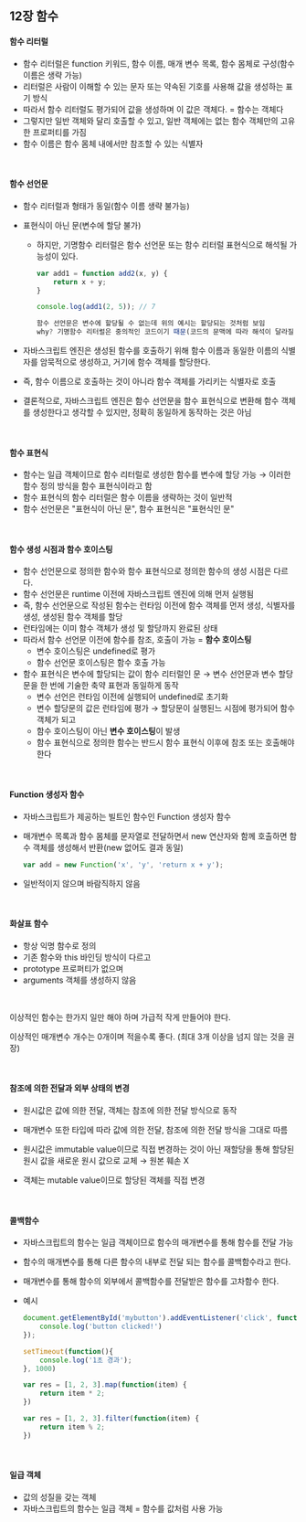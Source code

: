 ## 12장 함수

#### 함수 리터럴

- 함수 리터럴은 function 키워드, 함수 이름, 매개 변수 목록, 함수 몸체로 구성(함수 이름은 생략 가능)
- 리터럴은 사람이 이해할 수 있는 문자 또는 약속된 기호를 사용해 값을 생성하는 표기 방식
- 따라서 함수 리터럴도 평가되어 값을 생성하며 이 값은 객체다. = 함수는 객체다
- 그렇지만 일반 객체와 달리 호출할 수 있고, 일반 객체에는 없는 함수 객체만의 고유한 프로퍼티를 가짐
- 함수 이름은 함수 몸체 내에서만 참조할 수 있는 식별자

<br>

#### 함수 선언문

- 함수 리터럴과 형태가 동일(함수 이름 생략 불가능)

- 표현식이 아닌 문(변수에 할당 불가)

  - 하지만, 기명함수 리터럴은 함수 선언문 또는 함수 리터럴 표현식으로 해석될 가능성이 있다.

    ```javascript
    var add1 = function add2(x, y) {
    	return x + y; 
    }
    
    console.log(add1(2, 5)); // 7
    
    함수 선언문은 변수에 할당될 수 없는데 위의 예시는 할당되는 것처럼 보임
    why? 기명함수 리터럴은 중의적인 코드이기 때문(코드의 문맥에 따라 해석이 달라질 수 있음)
    ```

- 자바스크립트 엔진은 생성된 함수를 호출하기 위해 함수 이름과 동일한 이름의 식별자를 암묵적으로 생성하고, 거기에 함수 객체를 할당한다.

- 즉, 함수 이름으로 호출하는 것이 아니라 함수 객체를 가리키는 식별자로 호출

- 결론적으로, 자바스크립트 엔진은 함수 선언문을 함수 표현식으로 변환해 함수 객체를 생성한다고 생각할 수 있지만, 정확히 동일하게 동작하는 것은 아님

<br>

#### 함수 표현식

- 함수는 일급 객체이므로 함수 리터럴로 생성한 함수를 변수에 할당 가능 → 이러한 함수 정의 방식을 함수 표현식이라고 함
- 함수 표현식의 함수 리터럴은 함수 이름을 생략하는 것이 일반적
- 함수 선언문은 "표현식이 아닌 문", 함수 표현식은 "표현식인 문"

<br>

#### 함수 생성 시점과 함수 호이스팅

- 함수 선언문으로 정의한 함수와 함수 표현식으로 정의한 함수의 생성 시점은 다르다.
- 함수 선언문은 runtime 이전에 자바스크립트 엔진에 의해 먼저 실행됨
- 즉, 함수 선언문으로 작성된 함수는 런타임 이전에 함수 객체를 먼저 생성, 식별자를 생성, 생성된 함수 객체를 할당
- 런타임에는 이미 함수 객체가 생성 및 할당까지 완료된 상태
- 따라서 함수 선언문 이전에 함수를 참조, 호출이 가능 = **함수 호이스팅**
  - 변수 호이스팅은 undefined로 평가
  - 함수 선언문 호이스팅은 함수 호출 가능
- 함수 표현식은 변수에 할당되는 값이 함수 리터럴인 문 → 변수 선언문과 변수 할당문을 한 번에 기술한 축약 표현과 동일하게 동작
  - 변수 선언은 런타임 이전에 실행되어 undefined로 초기화
  - 변수 할당문의 값은 런타임에 평가 → 할당문이 실행된느 시점에 평가되어 함수 객체가 되고
  - 함수 호이스팅이 아닌 **변수 호이스팅**이 발생
  - 함수 표현식으로 정의한 함수는 반드시 함수 표현식 이후에 참조 또는 호출해야 한다

<br>

#### Function 생성자 함수

- 자바스크립트가 제공하는 빌트인 함수인 Function 생성자 함수

- 매개변수 목록과 함수 몸체를 문자열로 전달하면서 new 연산자와 함께 호출하면 함수 객체를 생성해서 반환(new 없어도 결과 동일)

  ```javascript
  var add = new Function('x', 'y', 'return x + y');
  ```

- 일반적이지 않으며 바람직하지 않음

<br>

#### 화살표 함수

- 항상 익명 함수로 정의
- 기존 함수와 this 바인딩 방식이 다르고
- prototype 프로퍼티가 없으며
- arguments 객체를 생성하지 않음

<br>

이상적인 함수는 한가지 일만 해야 하며 가급적 작게 만들어야 한다.

이상적인 매개변수 개수는 0개이며 적을수록 좋다. (최대 3개 이상을 넘지 않는 것을 권장)

<br>

#### 참조에 의한 전달과 외부 상태의 변경

- 원시값은 값에 의한 전달, 객체는 참조에 의한 전달 방식으로 동작

- 매개변수 또한 타입에 따라 값에 의한 전달, 참조에 의한 전달 방식을 그대로 따름

- 원시값은 immutable value이므로 직접 변경하는 것이 아닌 재할당을 통해 할당된 원시 값을 새로운 원시 값으로 교체 → 원본 훼손 X

- 객체는 mutable value이므로 할당된 객체를 직접 변경

<br>

#### 콜백함수

- 자바스크립트의 함수는 일급 객체이므로 함수의 매개변수를 통해 함수를 전달 가능

- 함수의 매개변수를 통해 다른 함수의 내부로 전달 되는 함수를 콜백함수라고 한다.

- 매개변수를 통해 함수의 외부에서 콜백함수를 전달받은 함수를 고차함수 한다.
- 예시

  ```javascript
  document.getElementById('mybutton').addEventListener('click', function(){
      console.log('button clicked!')
  });
  
  setTimeout(function(){
      console.log('1초 경과');
  }, 1000)
  
  var res = [1, 2, 3].map(function(item) {
      return item * 2;
  })
  
  var res = [1, 2, 3].filter(function(item) {
      return item % 2;
  })
  ```
  

<br>

#### 일급 객체

- 값의 성질을 갖는 객체
- 자바스크립트의 함수는 일급 객체 = 함수를 값처럼 사용 가능